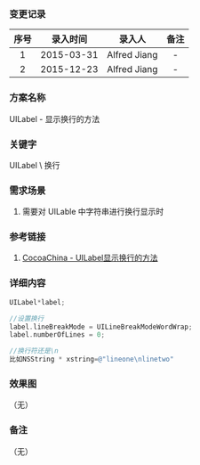 ### 变更记录

| 序号 | 录入时间 | 录入人 | 备注 |
|:--------:|:--------:|:--------:|:--------:|
| 1 | 2015-03-31 | Alfred Jiang | - |
| 2 | 2015-12-23 | Alfred Jiang | - |

### 方案名称

UILabel - 显示换行的方法

### 关键字

UILabel \ 换行

### 需求场景

1. 需要对 UILable 中字符串进行换行显示时

### 参考链接

1. [CocoaChina - UILabel显示换行的方法 ](http://www.cocoachina.com/bbs/read.php?tid=3310)

### 详细内容
```objectivec
UILabel*label;

//设置换行
label.lineBreakMode = UILineBreakModeWordWrap;
label.numberOfLines = 0;

//换行符还是\n
比如NSString * xstring=@"lineone\nlinetwo"
```

### 效果图
（无）

### 备注
（无）